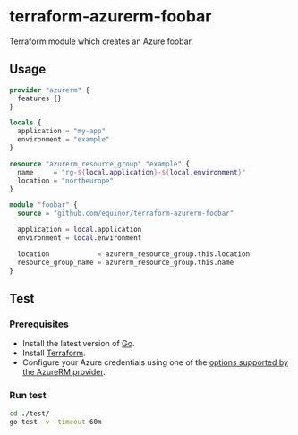 # terraform-azurerm-foobar

Terraform module which creates an Azure foobar.

## Usage

```terraform
provider "azurerm" {
  features {}
}

locals {
  application = "my-app"
  environment = "example"
}

resource "azurerm_resource_group" "example" {
  name     = "rg-${local.application}-${local.environment}"
  location = "northeurope"
}

module "foobar" {
  source = "github.com/equinor/terraform-azurerm-foobar"

  application = local.application
  environment = local.environment

  location            = azurerm_resource_group.this.location
  resource_group_name = azurerm_resource_group.this.name
}
```

## Test

### Prerequisites

- Install the latest version of [Go](https://go.dev/dl/).
- Install [Terraform](https://www.terraform.io/downloads).
- Configure your Azure credentials using one of the [options supported by the AzureRM provider](https://registry.terraform.io/providers/hashicorp/azurerm/latest/docs#authenticating-to-azure).

### Run test

```bash
cd ./test/
go test -v -timeout 60m
```
